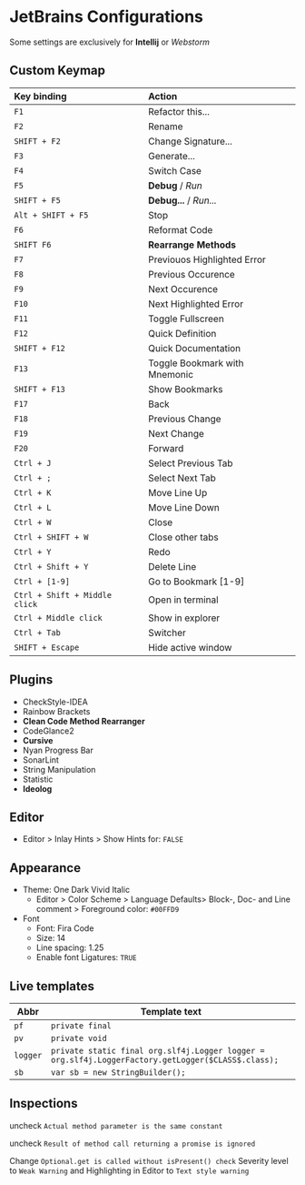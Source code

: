 # JetBrains Configurations

Some settings are exclusively for **Intellij** or *Webstorm*

## Custom Keymap

| Key binding                   | Action                        |
| :---------------------------- | :---------------------------- |
| `F1`                          | Refactor this...              |
| `F2`                          | Rename                        |
| `SHIFT + F2`                  | Change Signature...           |
| `F3`                          | Generate...                   |
| `F4`                          | Switch Case                   |
| `F5`                          | **Debug** / *Run*             |
| `SHIFT + F5`                  | **Debug...** / *Run...*       |
| `Alt + SHIFT + F5`            | Stop                          |
| `F6`                          | Reformat Code                 |
| `SHIFT F6`                    | **Rearrange Methods**         |
| `F7`                          | Previouos Highlighted Error   |
| `F8`                          | Previous Occurence            |
| `F9`                          | Next Occurence                |
| `F10`                         | Next Highlighted Error        |
| `F11`                         | Toggle Fullscreen             |
| `F12`                         | Quick Definition              |
| `SHIFT + F12`                 | Quick Documentation           |
| `F13`                         | Toggle Bookmark with Mnemonic |
| `SHIFT + F13`                 | Show Bookmarks                |
| `F17`                         | Back                          |
| `F18`                         | Previous Change               |
| `F19`                         | Next Change                   |
| `F20`                         | Forward                       |
| `Ctrl + J`                    | Select Previous Tab           |
| `Ctrl + ;`                    | Select Next Tab               |
| `Ctrl + K`                    | Move Line Up                  |
| `Ctrl + L`                    | Move Line Down                |
| `Ctrl + W`                    | Close                         |
| `Ctrl + SHIFT + W`            | Close other tabs              |
| `Ctrl + Y`                    | Redo                          |
| `Ctrl + Shift + Y`            | Delete Line                   |
| `Ctrl + [1-9]`                | Go to Bookmark [1-9]          |
| `Ctrl + Shift + Middle click` | Open in terminal              |
| `Ctrl + Middle click`         | Show in explorer              |
| `Ctrl + Tab`                  | Switcher                      |
| `SHIFT + Escape`              | Hide active window            |


## Plugins

- CheckStyle-IDEA
- Rainbow Brackets
- **Clean Code Method Rearranger**
- CodeGlance2
- **Cursive**
- Nyan Progress Bar
- SonarLint
- String Manipulation
- Statistic
- **Ideolog**

## Editor

* Editor > Inlay Hints > Show Hints for: `FALSE`

## Appearance

* Theme: One Dark Vivid Italic
  * Editor > Color Scheme > Language Defaults> Block-, Doc- and Line comment > Foreground color: `#00FFD9`
* Font
  * Font: Fira Code
  * Size: 14
  * Line spacing: 1.25
  * Enable font Ligatures: `TRUE`

## Live templates

| Abbr     | Template text                                                |
| -------- | ------------------------------------------------------------ |
| `pf`     | `private final`                                              |
| `pv`     | `private void`                                               |
| `logger` | `private static final org.slf4j.Logger logger = org.slf4j.LoggerFactory.getLogger($CLASS$.class);` |
| `sb`     | `var sb = new StringBuilder();`                              |



## Inspections

uncheck `Actual method parameter is the same constant`

uncheck `Result of method call returning a promise is ignored`

Change `Optional.get is called without isPresent() check` Severity level to `Weak Warning` and Highlighting in Editor to `Text style warning`

